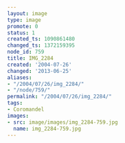```yaml
---
layout: image
type: image
promote: 0
status: 1
created_ts: 1090861480
changed_ts: 1372159395
node_id: 759
title: IMG_2284
created: '2004-07-26'
changed: '2013-06-25'
aliases:
- "/2004/07/26/img_2284/"
- "/node/759/"
permalink: "/2004/07/26/img_2284/"
tags:
- Coromandel
images:
- src: image/images/img_2284-759.jpg
  name: img_2284-759.jpg
---
```


